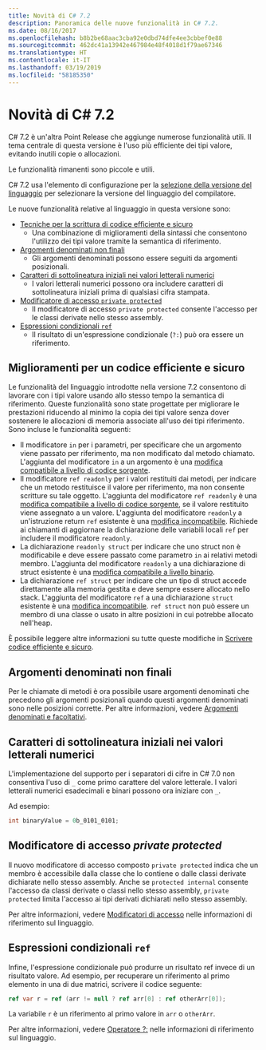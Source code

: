 ```yaml
---
title: Novità di C# 7.2
description: Panoramica delle nuove funzionalità in C# 7.2.
ms.date: 08/16/2017
ms.openlocfilehash: b8b2be68aac3cba92e0dbd74dfe4ee3cbbef0e88
ms.sourcegitcommit: 462dc41a13942e467984e48f4018d1f79ae67346
ms.translationtype: HT
ms.contentlocale: it-IT
ms.lasthandoff: 03/19/2019
ms.locfileid: "58185350"
---
```

# <a name="whats-new-in-c-72"></a>Novità di C# 7.2

C# 7.2 è un'altra Point Release che aggiunge numerose funzionalità utili.
Il tema centrale di questa versione è l'uso più efficiente dei tipi valore, evitando inutili copie o allocazioni.

Le funzionalità rimanenti sono piccole e utili.

C# 7.2 usa l'elemento di configurazione per la [selezione della versione del linguaggio](../language-reference/configure-language-version.md) per selezionare la versione del linguaggio del compilatore.

Le nuove funzionalità relative al linguaggio in questa versione sono:

* [Tecniche per la scrittura di codice efficiente e sicuro](#safe-efficient-code-enhancements)
  - Una combinazione di miglioramenti della sintassi che consentono l'utilizzo dei tipi valore tramite la semantica di riferimento.
* [Argomenti denominati non finali](#non-trailing-named-arguments)
  - Gli argomenti denominati possono essere seguiti da argomenti posizionali.
* [Caratteri di sottolineatura iniziali nei valori letterali numerici](#leading-underscores-in-numeric-literals)
  - I valori letterali numerici possono ora includere caratteri di sottolineatura iniziali prima di qualsiasi cifra stampata.
* [Modificatore di accesso `private protected`](#private-protected-access-modifier)
  - Il modificatore di accesso `private protected` consente l'accesso per le classi derivate nello stesso assembly.
* [Espressioni condizionali `ref`](#conditional-ref-expressions)
  - Il risultato di un'espressione condizionale (`?:`) può ora essere un riferimento.

## <a name="safe-efficient-code-enhancements"></a>Miglioramenti per un codice efficiente e sicuro

Le funzionalità del linguaggio introdotte nella versione 7.2 consentono di lavorare con i tipi valore usando allo stesso tempo la semantica di riferimento. Queste funzionalità sono state progettate per migliorare le prestazioni riducendo al minimo la copia dei tipi valore senza dover sostenere le allocazioni di memoria associate all'uso dei tipi riferimento. Sono incluse le funzionalità seguenti:

- Il modificatore `in` per i parametri, per specificare che un argomento viene passato per riferimento, ma non modificato dal metodo chiamato. L'aggiunta del modificatore `in` a un argomento è una [modifica compatibile a livello di codice sorgente](version-update-considerations.md#source-compatible-changes).
- Il modificatore `ref readonly` per i valori restituiti dai metodi, per indicare che un metodo restituisce il valore per riferimento, ma non consente scritture su tale oggetto. L'aggiunta del modificatore `ref readonly` è una [modifica compatibile a livello di codice sorgente](version-update-considerations.md#source-compatible-changes), se il valore restituito viene assegnato a un valore. L'aggiunta del modificatore `readonly` a un'istruzione return `ref` esistente è una [modifica incompatibile](version-update-considerations.md#incompatible-changes). Richiede ai chiamanti di aggiornare la dichiarazione delle variabili locali `ref` per includere il modificatore `readonly`.
- La dichiarazione `readonly struct` per indicare che uno struct non è modificabile e deve essere passato come parametro `in` ai relativi metodi membro. L'aggiunta del modificatore `readonly` a una dichiarazione di struct esistente è una [modifica compatibile a livello binario](version-update-considerations.md#binary-compatible-changes).
- La dichiarazione `ref struct` per indicare che un tipo di struct accede direttamente alla memoria gestita e deve sempre essere allocato nello stack. L'aggiunta del modificatore `ref` a una dichiarazione `struct` esistente è una [modifica incompatibile](version-update-considerations.md#incompatible-changes). `ref struct` non può essere un membro di una classe o usato in altre posizioni in cui potrebbe allocato nell'heap.

È possibile leggere altre informazioni su tutte queste modifiche in [Scrivere codice efficiente e sicuro](../write-safe-efficient-code.md).

## <a name="non-trailing-named-arguments"></a>Argomenti denominati non finali

Per le chiamate di metodi è ora possibile usare argomenti denominati che precedono gli argomenti posizionali quando questi argomenti denominati sono nelle posizioni corrette. Per altre informazioni, vedere [Argomenti denominati e facoltativi](../programming-guide/classes-and-structs/named-and-optional-arguments.md).

## <a name="leading-underscores-in-numeric-literals"></a>Caratteri di sottolineatura iniziali nei valori letterali numerici

L'implementazione del supporto per i separatori di cifre in C# 7.0 non consentiva l'uso di `_` come primo carattere del valore letterale. I valori letterali numerici esadecimali e binari possono ora iniziare con `_`.

Ad esempio:

```csharp
int binaryValue = 0b_0101_0101;
```

## <a name="private-protected-access-modifier"></a>Modificatore di accesso _private protected_

Il nuovo modificatore di accesso composto `private protected` indica che un membro è accessibile dalla classe che lo contiene o dalle classi derivate dichiarate nello stesso assembly. Anche se `protected internal` consente l'accesso da classi derivate o classi nello stesso assembly, `private protected` limita l'accesso ai tipi derivati dichiarati nello stesso assembly.

Per altre informazioni, vedere [Modificatori di accesso](../language-reference/keywords/access-modifiers.md) nelle informazioni di riferimento sul linguaggio.

## <a name="conditional-ref-expressions"></a>Espressioni condizionali `ref`

Infine, l'espressione condizionale può produrre un risultato ref invece di un risultato valore. Ad esempio, per recuperare un riferimento al primo elemento in una di due matrici, scrivere il codice seguente:

```csharp
ref var r = ref (arr != null ? ref arr[0] : ref otherArr[0]);
```

La variabile `r` è un riferimento al primo valore in `arr` o `otherArr`.

Per altre informazioni, vedere [Operatore ?:](../language-reference/operators/conditional-operator.md) nelle informazioni di riferimento sul linguaggio.
